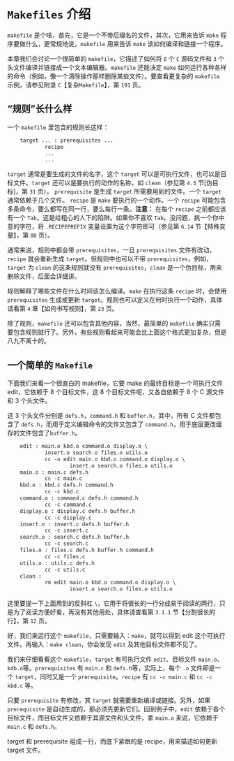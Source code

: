 # `Makefiles` 介绍
`makefile` 是个啥，首先，它是一个不带后缀名的文件，其次，它用来告诉 `make` 程序要做什么，更常规地说，`makefile` 用来告诉 `make` 该如何编译和链接一个程序。

本章我们会讨论一个很简单的 `makefile`，它描述了如何将 `8` 个 `C` 源码文件和 `3` 个头文件编译并链接成一个文本编辑器。`makefile` 还能决定 `make` 如何运行各种各样的命令（例如，像一个清除操作那样删除某些文件）。要查看更复杂的 `makefile` 示例，请参见附录 `C`【复杂`Makefile`】，第 `191` 页。


## “规则”长什么样
一个 `makefile` 里包含的规则长这样：
```Makefile
    target ... : prerequisites ...
            recipe
            ...
            ...
```
`target` 通常是要生成的文件的名字，这个 `target` 可以是可执行文件，也可以是目标文件。`target` 还可以是要执行的动作的名称，如 `clean`（参见第 `4.5` 节[伪目标]，第 `31` 页）。
`prerequisite` 是生成 `target` 所需要用到的文件。一个 `target` 通常依赖于几个文件。
`recipe` 是 `make` 要执行的一个动作。一个 `recipe` 可能包含多条命令，要么都写在同一行，要么每行一条。**注意：** 在每个 `recipe` 之前都应该有一个 `Tab`，这是给粗心的人下的陷阱。如果你不喜欢 `Tab`，没问题，挑一个你中意的字符，将 `.RECIPEPREFIX` 变量设置为这个字符即可（参见第 `6.14` 节【特殊变量】，第 `80` 页）。

通常来说，规则中都会带 `prerequisites`，一旦 `prerequisites` 文件有改动，`recipe` 就会重新生成 `target`。但规则中也可以不带 `prerequisites`，例如，`target` 为 `clean` 的这条规则就没有 `prerequisites`，`clean` 是一个伪目标，用来删除文件，后面会详细讲。 

规则解释了哪些文件在什么时间该怎么编译。`make` 在执行这条 `recipe` 时，会使用 `prerequisites` 生成或更新 `target`。规则也可以定义在何时执行一个动作，具体请看第 `4` 章【如何书写规则】，第 `23` 页。

除了规则，`makefile` 还可以包含其他内容，当然，最简单的 `makefile` 确实只需要包含规则就行了。另外，有些规则看起来可能会比上面这个格式更加复杂，但是八九不离十的。 


## 一个简单的 `Makefile`

下面我们来看一个很直白的 makefile，它要 make 的最终目标是一个可执行文件 edit，它依赖于 8 个目标文件，这 8 个目标文件呢，又各自依赖于 8 个 C 源文件和 3 个头文件。

这 3 个头文件分别是 `defs.h`，`command.h` 和 `buffer.h`，其中，所有 C 文件都包含了 `defs.h`，而用于定义编辑命令的文件又包含了 `command.h`，用于底层更改缓存的文件包含了`buffer.h`。
```Makefile
    edit : main.o kbd.o command.o display.o \
            insert.o search.o files.o utils.o
            cc -o edit main.o kbd.o command.o display.o \
                    insert.o search.o files.o utils.o
    main.o : main.c defs.h
            cc -c main.c
    kbd.o : kbd.c defs.h command.h
            cc -c kbd.c
    command.o : command.c defs.h command.h
            cc -c command.c
    display.o : display.c defs.h buffer.h
            cc -c display.c
    insert.o : insert.c defs.h buffer.h
            cc -c insert.c
    search.o : search.c defs.h buffer.h
            cc -c search.c
    files.o : files.c defs.h buffer.h command.h
            cc -c files.c
    utils.o : utils.c defs.h
            cc -c utils.c
    clean :
            rm edit main.o kbd.o command.o display.o \
                    insert.o search.o files.o utils.o
```
这里要提一下上面用到的反斜杠 `\`，它用于将很长的一行分成易于阅读的两行，只是为了阅读方便好看，再没有其他用处，具体请查看第 `3.1.1` 节【分割很长的行】，第 `12` 页。

好，我们来运行这个 `makefile`，只需要输入：`make`，就可以得到 edit 这个可执行文件。再输入：`make clean`，你会发现 `edit` 及其他目标文件都不见了。

我们来仔细看看这个 `makefile`，`target` 有可执行文件 `edit`、目标文件 `main.o`、`kdb.o`等。`prerequisites` 有 `main.c` 和 `defs.h`等，实际上，每个 `.o` 文件即是一个 `target`，同时又是一个 `prerequisite`。`recipe` 有 `cc -c main.c` 和 `cc -c kbd.c` 等。

只要 `prerequisite` 有修改，其 `target` 就需要重新编译或链接。另外，如果 `prerequisite` 是自动生成的，那必须先更新它们。回到例子中，`edit` 依赖于各个目标文件，而目标文件又依赖于其源文件和头文件，拿 `main.o` 来说，它依赖于 `main.c` 和 `defs.h`。

target 和 prerequisite 组成一行，而底下紧跟的是 recipe，用来描述如何更新 target 文件。
